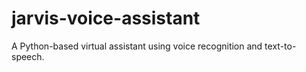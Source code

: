 # jarvis-voice-assistant
A Python-based virtual assistant using voice recognition and text-to-speech.
